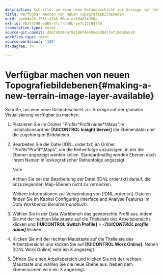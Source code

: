 ```yaml
---
description: Schritte, um eine neue Geländeschicht zur Anzeige auf der globalen Visualisierung verfügbar zu machen.
title: Verfügbar machen von neuen Topografiebildebenen
uuid: aeeb4ab0-f55c-47b8-96e4-eafd4df4d68a
exl-id: 76374298-ed65-4fcf-b40b-be7c15784f40
translation-type: tm+mt
source-git-commit: d9df90242ef96188f4e4b5e6d04cfef196b0a628
workflow-type: tm+mt
source-wordcount: '180'
ht-degree: 7%

---
```


# Verfügbar machen von neuen Topografiebildebenen{#making-a-new-terrain-image-layer-available}

Schritte, um eine neue Geländeschicht zur Anzeige auf der globalen Visualisierung verfügbar zu machen.

1. Platzieren Sie im Ordner &quot;Profils\*Profil name*\Maps&quot;im Installationsordner **[!UICONTROL Insight Server]** die Ebenendatei und die zugehörigen Bilddateien.
1. Bearbeiten Sie die Datei [!DNL order.txt] im Ordner &quot;Profils\*Profil*\Maps&quot;, um die Reihenfolge anzuzeigen, in der die Ebenen angezeigt werden sollen. Standardmäßig werden Ebenen nach ihrem Namen in lexikografischer Reihenfolge angezeigt.

   >[!NOTE]
   >
   >Achten Sie bei der Bearbeitung der Datei [!DNL order.txt] darauf, die anzuzeigenden Map-Ebenen nicht zu verdecken.

   Weitere Informationen zur Verwendung von [!DNL order.txt]-Dateien finden Sie im Kapitel Configuring Interface and Analyse Features im *Data Workbench Benutzerhandbuch*.

1. Wählen Sie in der Data Workbench das gewünschte Profil aus, indem Sie mit der rechten Maustaste auf die Titelleiste des Arbeitsbereichs klicken und **[!UICONTROL Switch Profile]** > *&lt;**[!UICONTROL profile name]*** klicken.
1. Klicken Sie mit der rechten Maustaste auf die Titelleiste des Arbeitsbereichs und klicken Sie auf **[!UICONTROL Work Online]**. Neben [!DNL Work Online] wird ein X angezeigt.
1. Öffnen Sie einen Arbeitsbereich und klicken Sie mit der rechten Maustaste und wählen Sie die neue Ebene aus. Neben dem Ebenennamen wird ein X angezeigt.
